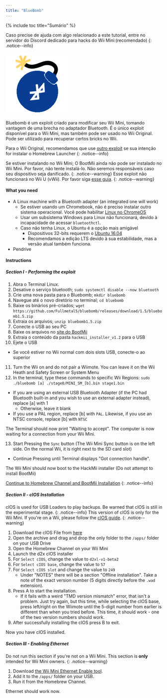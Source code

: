 ```yaml
---
title: "BlueBomb"
---
```


{% include toc title="Sumário" %}

Caso precise de ajuda com algo relacionado a este tutorial, entre no servidor do Discord dedicado para hacks do Wii Mini:[](https://discord.gg/6ryxnkS)(recomendado)
{: .notice--info}

![BlueBomb](/images/bluebomb.png)

Bluebomb é um exploit criado para modificar seu Wii Mini, tomando vantagem de uma brecha no adaptador Bluetooth. É o único exploit disponível para o Wii Mini, mas também pode ser usado no Wii Original. Pode ser utilizado para recuperar certos bricks no Wii.

Para o Wii Original, recomendamos que use [outro exploit](/get-started) se sua intenção for instalar o Homebrew Launcher
{: .notice--info}

Se estiver instalando no Wii Mini; O BootMii ainda não pode ser instalado no Wii Mini. Por favor, não tente instalá-lo. Não seremos responsáveis caso seu dispositivo seja danificado.
{: .notice--warning}
Esse exploit não funcionará no Wii U (vWii). Por favor siga [esse guia](https://wiiuguide.xyz/#/vwii/).
{: .notice--warning}

#### What you need
- A Linux machine with a Bluetooth adapter (an integrated one will work)
  - Se estiver usando um Chromebook, não é preciso instalar outro sistema operacional. Você pode habilitar [Linux no ChromeOS](https://support.google.com/chromebook/answer/9145439?hl=en)
  - Usar um subsistema Windows para Linux não funcionará, devido à incapacidade de acessar `bluetoothctl`.
  - Caso não tenha Linux, o Ubuntu é a opção mais amigável
    - Dispositivos 32-bits requerem o [Ubuntu 16.04](http://releases.ubuntu.com/16.04/)
    - Recomendamos a edição LTS devido à sua estabilidade, mas a versão atual também funciona.
- Pendrive

#### Instructions
##### Section I - Performing the exploit
1. Abra o Terminal Linux.
2. Desative o serviço bluetooth; `sudo systemctl disable --now bluetooth`
3. Crie uma nova pasta para o Bluebomb; `mkdir bluebomb`
4. Navegue até o novo diretório no terminal; `cd bluebomb`
5. Baixe os binários pré-criados; `wget https://github.com/Fullmetal5/bluebomb/releases/download/1.5/bluebomb1.5.zip`
6. Extraia os arquivos; `unzip bluebomb1.5.zip`
7. Conecte o USB ao seu PC
8. Baixe os arquivos no [site do BootMii](https://bootmii.org/download/)
9. Extraia o conteúdo da pasta `hackmii_installer_v1.2` para o USB
10. Ejete o USB
   - Se você estiver no Wii normal com dois slots USB, conecte-o ao superior
11. Turn the Wii on and do not pair a Wiimote. You can leave it on the Wii Heath and Safety Screen or System Menu
12. In the terminal, type these commands to specific Wii Regions: `sudo ./bluebomb [a] ./stage0/MINI_SM_[b].bin stage1.bin`
  - If you are using an external USB Bluetooth Adapter (if the PC had Bluetooth built-in and you wish to use an external adapter instead), replace [a] with 1
    - Otherwise, leave it blank
  - If you use a PAL region, replace [b] with `PAL`. Likewise, if you use an NTSC console, replace [b] with `NTSC`

The Terminal should now print "Waiting to accept". The computer is now waiting for a connection from your Wii Mini.

13. Start Pressing the `Sync` button (The Wii Mini Sync button is on the left side. On the normal Wii, it is right next to the SD card slot)
   - Continue Pressing until Terminal displays "Got connection handle".

The Wii Mini should now boot to the HackMii installer (Do not attempt to install BootMii)

[Continue to Homebrew Channel and BootMii Installation](hbc)
{: .notice--info}

##### Section II - cIOS Installation
cIOS is used for USB Loaders to play backups. Be warned that cIOS is still in the experimental stage.
{: .notice--info}
This version of cIOS is only for the Wii Mini. If you're on a Wii, please follow the [cIOS guide](/cios).
{: .notice--warning}

1. Download the cIOS File from [here](https://bluebomb.glitch.me/d2xl-cIOS/index.html)
2. Open the archive and drag and drop the only folder to the `/apps/` folder on your USB Drive
3. Open the Homebrew Channel on your Wii Mini
4. Launch the d2x cIOS installer
5. For `Select cIOS`, change the value to `d2xl-v1-beta2`
6. For `Select cIOS base`, change the value to `57`
7. For `Select cIOS slot` and change the value to `249`
   - Under "NOTES" there will be a section "Offline installation". Take a note of the exact version number (5 digits directly before the `.wad` extension).
8. Press A to start the installation.
   - If it fails with a weird "TMD version mismatch" error, that isn't a problem. Just try again, but this time, while selecting the cIOS base, press left/right on the Wiimote until the 5-digit number from earlier is different than when you tried before. This time, it should work - one of the two version numbers should work.
9. After successfully installing the cIOS press B to exit.

Now you have cIOS installed.

##### Section III - Enabling Ethernet

Do not run this section if you're not on a Wii Mini. This section is **only** intended for Wii Mini owners.
{: .notice--warning}

1. Download [the Wii Mini Ethernet Enable tool](/assets/files/Wii_Mini_Ethernet_Enable.zip).
2. Add it to the `/apps/` folder on your USB.
3. Run it from the Homebrew Channel.

Ethernet should work now.
